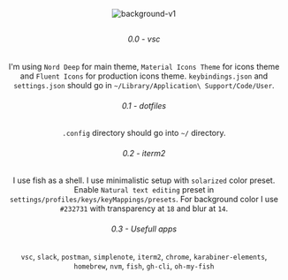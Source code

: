 <div align="center">

  ![background-v1](https://media.giphy.com/media/ZvbRs0fQ9FI38gAOzT/giphy.gif)
  
  ##
  
  ###### 0.0 - vsc
  
   I'm using `Nord Deep` for main theme, `Material Icons Theme` for icons theme and `Fluent Icons` for production icons theme. `keybindings.json` and `settings.json` should go in `~/Library/Application\ Support/Code/User`.
  
  ###### 0.1 - dotfiles 
  
   
  `.config` directory should go into `~/` directory.
  
  
   ###### 0.2 - iterm2
  
  I use fish as a shell. I use minimalistic setup with `solarized` color preset. Enable `Natural text editing` preset in `settings/profiles/keys/keyMappings/presets`. For background color I use `#232731` with transparency at `18` and blur at `14`.
  
  ###### 0.3 - Usefull apps

  `vsc`, `slack`, `postman`, `simplenote`, `iterm2`, `chrome`, `karabiner-elements`, `homebrew`, `nvm`, `fish`, `gh-cli`, `oh-my-fish`

</div>
